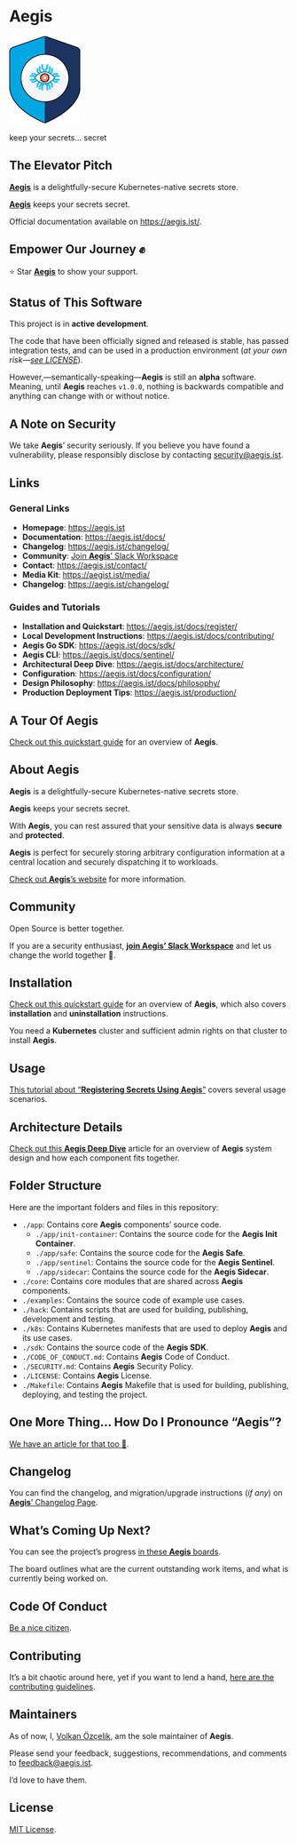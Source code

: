 # Aegis

![Aegis](assets/aegis-icon.png "Aegis")

keep your secrets… secret

[spire]: https://spiffe.io/ "SPIFFE: Secure Production Identity Framework for Everyone"

## The Elevator Pitch

[**Aegis**](https://aegis.ist) is a delightfully-secure Kubernetes-native secrets store.

[**Aegis**](https://aegis.ist) keeps your secrets secret.

Official documentation available on <https://aegis.ist/>.

## Empower Our Journey ✊

⭐️ Star [**Aegis**](https://github.com/ShieldWorks/aegis) to show your support.

## Status of This Software

This project is in **active development**.

The code that have been officially signed and released is stable,
has passed integration tests, and can be used in a production
environment (*at your own risk—[see LICENSE](LICENSE)*).

However,—semantically-speaking—**Aegis** is still an **alpha** software.
Meaning, until **Aegis** reaches `v1.0.0`, nothing is backwards compatible
and anything can change with or without notice.

## A Note on Security

We take **Aegis**’ security seriously. If you believe you have found a vulnerability,
please responsibly disclose by contacting [security@aegis.ist](mailto:security@aegis.ist).

## Links

### General Links

* **Homepage**: <https://aegis.ist>
* **Documentation**: <https://aegis.ist/docs/>
* **Changelog**: <https://aegis.ist/changelog/>
* **Community**: [Join **Aegis**’ Slack Workspace][slack-invite]
* **Contact**: <https://aegis.ist/contact/>
* **Media Kit**: <https://aegist.ist/media/>
* **Changelog**: <https://aegis.ist/changelog/>

### Guides and Tutorials

* **Installation and Quickstart**: <https://aegis.ist/docs/register/>
* **Local Development Instructions**: <https://aegis.ist/docs/contributing/>
* **Aegis Go SDK**: <https://aegis.ist/docs/sdk/>
* **Aegis CLI**: <https://aegis.ist/docs/sentinel/>
* **Architectural Deep Dive**: <https://aegis.ist/docs/architecture/>
* **Configuration**: <https://aegis.ist/docs/configuration/>
* **Design Philosophy**: <https://aegis.ist/docs/philosophy/>
* **Production Deployment Tips**: <https://aegis.ist/production/>

[slack-invite]: https://join.slack.com/t/aegis-6n41813/shared_invite/zt-1myzqdi6t-jTvuRd1zDLbHX0gN8VkCqg "Join aegis.slack.com"

## A Tour Of Aegis

[Check out this quickstart guide][quickstart] for an overview of **Aegis**.

[quickstart]: https://aegis.ist/docs/

## About Aegis

**Aegis** is a delightfully-secure Kubernetes-native secrets store.

**Aegis** keeps your secrets secret.

With **Aegis**, you can rest assured that your
sensitive data is always **secure** and **protected**.

**Aegis** is perfect for securely storing arbitrary configuration information at
a central location and securely dispatching it to workloads.

[Check out **Aegis**’s website][aegis-web] for more information.

[aegis-web]: https://aegis.ist/

[aegis-projects]: https://aegis.ist/docs/architecture/#projects
[aegis-repo]: https://github.com/shieldworks/aegis

## Community

Open Source is better together.

If you are a security enthusiast, [**join Aegis’ Slack Workspace**][slack-invite]
and let us change the world together 🤘.

## Installation

[Check out this quickstart guide][quickstart] for an overview of **Aegis**,
which also covers **installation** and **uninstallation** instructions.

[quickstart]: https://aegis.ist/docs/

You need a **Kubernetes** cluster and sufficient admin rights on that cluster to
install **Aegis**.

## Usage

[This tutorial about “**Registering Secrets Using Aegis**”][register] covers
several usage scenarios.

[register]: https://aegis.ist/docs/register/

## Architecture Details

[Check out this **Aegis Deep Dive**][deep-dive] article for an overview
of **Aegis** system design and how each component fits together.

[deep-dive]: https://aegis.ist/docs/architecture/

## Folder Structure

Here are the important folders and files in this repository:

* `./app`: Contains core **Aegis** components’ source code.
    * `./app/init-container`: Contains the source code for the **Aegis Init Container**.
    * `./app/safe`: Contains the source code for the **Aegis Safe**.
    * `./app/sentinel`: Contains the source code for the **Aegis Sentinel**.
    * `./app/sidecar`: Contains the source code for the **Aegis Sidecar**.
* `./core`: Contains core modules that are shared across **Aegis** components.
* `./examples`: Contains the source code of example use cases.
* `./hack`: Contains scripts that are used for building, publishing, development
  and testing.
* `./k8s`: Contains Kubernetes manifests that are used to deploy **Aegis** and
  its use cases.
* `./sdk`: Contains the source code of the **Aegis SDK**.
* `./CODE_OF_CONDUCT.md`: Contains **Aegis** Code of Conduct.
* `./SECURITY.md`: Contains **Aegis** Security Policy.
* `./LICENSE`: Contains **Aegis** License.
* `./Makefile`: Contains **Aegis** Makefile that is used for building,
  publishing, deploying, and testing the project.


## One More Thing… How Do I Pronounce “Aegis”?

[We have an article for that too 🙂][pronounce].

[pronounce]: https://aegis.ist/pronunciation/

## Changelog

You can find the changelog, and migration/upgrade instructions (*if any*)
on [**Aegis**’ Changelog Page](https://aegis.ist/changelog/).

## What’s Coming Up Next?

You can see the project’s progress [in these **Aegis** boards][mdp].

The board outlines what are the current outstanding work items, and what is
currently being worked on.

[mdp]: https://github.com/orgs/shieldworks/projects/1/views/2

## Code Of Conduct

[Be a nice citizen](CODE_OF_CONDUCT.md).

## Contributing

It’s a bit chaotic around here, yet if you want to lend a hand,
[here are the contributing guidelines](CONTRIBUTING.md).

## Maintainers

As of now, I, [Volkan Özçelik][me], am the sole maintainer of **Aegis**.

[me]: https://github.com/v0lkan "Volkan Özçelik"

Please send your feedback, suggestions, recommendations, and comments to
[feedback@aegis.ist](mailto:feedback@aegis.ist).

I’d love to have them.

## License

[MIT License](LICENSE).
